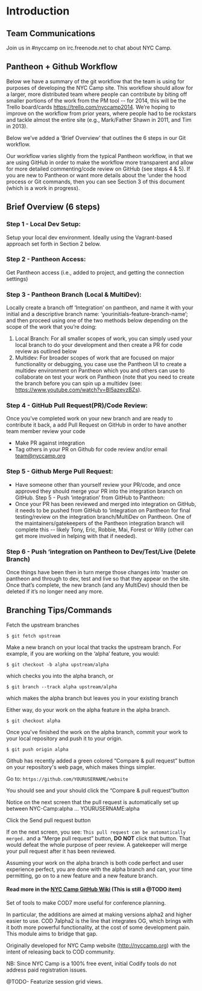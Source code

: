Introduction
============

Team Communications
-------------------
Join us in #nyccamp on irc.freenode.net to chat about NYC Camp.

Pantheon + Github Workflow
-------------------------------------

Below we have a summary of the git workflow that the team is using for purposes of developing the NYC Camp site. This workflow should allow for a larger, more distributed team where people can contribute by biting off smaller portions of the work from the PM tool -- for 2014, this will be the Trello board/cards https://trello.com/nyccamp2014. We’re hoping to improve on the workflow from prior years, where people had to be rockstars and tackle almost the entire site (e.g., Mark/Father Shawn in 2011, and Tim in 2013).

Below we’ve added a ‘Brief Overview’ that outlines the 6 steps in our Git workflow. 

Our workflow varies slightly from the typical Pantheon workflow, in that we are using GitHub in order to make the workflow more transparent and allow for more detailed commenting/code review on GitHub (see steps 4 & 5). If you are new to Pantheon or want more details about the ‘under the hood process or Git commands, then you can see Section 3 of this document (which is a work in progress). 
 
Brief Overview (6 steps)
-------------------------------

### Step 1 - Local Dev Setup:
Setup your local dev environment. Ideally using the Vagrant-based approach set forth in Section 2 below.
### Step 2 - Pantheon Access:
Get Pantheon access  (i.e., added to project, and getting the connection settings)


### Step 3 - Pantheon Branch (Local & MultiDev):
Locally create a branch off ‘Integration’ on pantheon, and name it with your initial and a descriptive branch name: ‘yourinitials-feature-branch-name’; and then proceed using one of the two methods below depending on the scope of the work that you’re doing:
   1. Local Branch: For all smaller scopes of work, you can simply used your local branch to do your development and then create a PR for code review as outlined below
   2. Multidev: For broader scopes of work that are focused on major functionality or debugging, you case use the Pantheon UI to create a multidev environment on Pantheon which you and others can use to collaborate on test your work on Pantheon (note that you need to create the branch before you can spin up a multidev (see: https://www.youtube.com/watch?v=BI5azevzBZs).


### Step 4 - GitHub Pull Request(PR)/Code Review:
Once you’ve completed work on your new branch and are ready to contribute it back, a add Pull Request on GitHub in order to have another team member review your code
* Make PR against integration
* Tag others in your PR on Github for code review and/or email team@nyccamp.org


### Step 5 - Github Merge Pull Request:
* Have someone other than yourself review your PR/code, and once approved they should merge your PR into the integration branch on GitHub.
Step 5 - Push ‘integration’ from GitHub to Pantheon: 
* Once your PR has been reviewed and merged into integration on GitHub, it needs to be pushed from GitHub to ‘integration on Pantheon for final testing/review on the integration branch/MultiDev on Pantheon. One of the maintainers/gatekeepers of the Pantheon integration branch will complete this -- likely Tony, Eric, Robbie, Mai,  Forest or Willy (other can get more involved in helping with that if needed).

### Step 6 - Push ‘integration on Pantheon to Dev/Test/Live (Delete Branch)
Once things have been then in turn merge those changes into ‘master on pantheon and through to dev, test and live so that they appear on the site. Once that’s complete, the new branch (and any MultiDev) should then be deleted if it’s no longer need any more.

Branching Tips/Commands
--------------------------------

Fetch the upstream branches

    $ git fetch upstream

Make a new branch on your local that tracks the upstream branch. For example, if you are working on the ‘alpha’ feature, you would:

	$ git checkout -b alpha upstream/alpha

which checks you into the alpha branch, or

	$ git branch --track alpha upstream/alpha 

which makes the alpha branch but leaves you in your existing branch


Either way, do your work on the alpha feature in the alpha branch.

	$ git checkout alpha

Once you've finished the work on the alpha branch, commit your work to your local repository and push it to your origin.

	$ git push origin alpha

Github has recently added a green colored “Compare & pull request” button on your repository's web page, which makes things simpler.

Go to: `https://github.com/YOURUSERNAME/website`

You should see and your should click the “Compare & pull request”button

Notice on the next screen that the pull request is automatically set up between NYC-Camp:alpha ... YOURUSERNAME:alpha

Click the Send pull request button

If on the next screen, you see: `This pull request can be automatically merged.` and a “Merge pull request” button, **DO NOT** click that button. That would defeat the whole purpose of peer review. A gatekeeper will merge your pull request after it has been reviewed.

Assuming your work on the alpha branch is both code perfect and user experience perfect, you are done with the alpha branch and can, your time permitting, go on to a new feature and a new feature branch.

#### Read more in the [NYC Camp GitHub Wiki] (This is still a @TODO item)

[NYC Camp GitHub Wiki]: https://github.com/NYC-Camp/website/wiki


Set of tools to make COD7 more useful for conference planning.

In particular, the additions are aimed at making versions alpha2 and higher easier to use. COD 7alpha2 is the line that integrates OG, which brings with it both more powerful functionality, at the cost of some development pain. This module aims to bridge that gap.

Originally developed for NYC Camp website (http://nyccamp.org) with the intent of releasing back to COD community.

NB: Since NYC Camp is a 100% free event, initial Codify tools do not address paid registration issues. 

@TODO- Featurize session grid views. 

